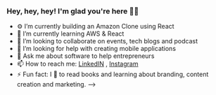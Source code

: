 ### Hey, hey, hey! I'm glad you're here 👋🏽

- ⚙️ I’m currently building an Amazon Clone using React
- 🧠 I’m currently learning AWS & React
- 👯 I’m looking to collaborate on events, tech blogs and podcast
- 🤔 I’m looking for help with creating mobile applications
- 💬 Ask me about software to help entrepreneurs
- 📫 How to reach me: [LinkedIN](https://www.linkedin.com/in/deshayq/) , [Instagram](https://www.instagram.com/technicallystoned/)
- ⚡ Fun fact: I 💙 to read books and learning about branding, content creation and marketing.
-->
